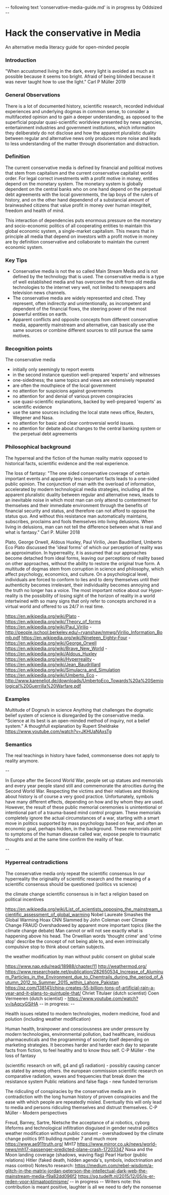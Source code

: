 -- following text 'conservative-media-guide.md' is in progress by Oddsized --

# Hack the conservative in Media

An alternative media literacy guide for open-minded people

### Introduction

"When accustomed living in the dark, every light is avoided as much as possible because it seems too bright. Afraid of being blinded because it was never taught how to use the light." Carl P Müller 2019



### General Observations

There is a lot of documented history, scientific research, recorded individual experiences and underlying dogmas in common sense, to consider a multifaceted opinion and to gain a deeper understanding, as opposed to the superficial popular quasi-scientific worldview presented by news agencies, entertainment industries and government institutions, which information they deliberately do not disclose and how the apparent pluralistic duality between regular and alternative news only produces more noise and leads to less understanding of the matter through disorientation and distraction.

### Definition
The current conservative media is defined by financial and political motives that stem from capitalism and the current conservative capitalist world order.
For legal correct investments with a profit motive in money, entities depend on the monetary system. The monetary system is globally dependent on the central banks who on one hand depend on the perpetual debt agreements with the local governments, the lap boys of the rulers of history, and on the other hand dependend of a substancial amount of brainwashed citizens that value profit in money over human integriteit, freedom and health of mind.

This interaction of dependencies puts enormous pressure on the monetary and socio-economic politics of all cooperating entities to maintain this global economic system, a single-market capitalism. This means that in principle all media that depend on investors with a profit motive in money are by definition conservative and collaborate to maintain the current economic system.

### Key Tips
 - Conservative media is not the so called Main Stream Media and is not defined by the technology that is used. The conservative media is a type of well established media and has overcome the shift from old media technologies to the internet very well, not     limited to newspapers and television news channels.
 - The conservative media are widely represented and cited. They represent, often indirectly and unintentionally, as incompetent and dependent of the financial flows, the steering power of the most powerful entities on earth.
 - Apparent conflicts and opposite concepts from different conservative media, apparently mainstream and alternative, can basically use the same sources or combine different sources to still pursue the same motives.



### Recognition points
The conservative media

 - initially only seemingly to report events
 - in the second instance question well-prepared 'experts' and witnesses
 - one-sidedness; the same topics and views are extensively repeated
 - are often the mouthpiece of the local government
 - no attention for suspicions against governments
 - no attention for and denial of various proven conspiracies
 - use quasi-scientific explanations, backed by well-prepared 'experts' as scientific evidence
 - use the same sources including the local state news office, Reuters, Wegener and Nasa.
 - no attention for basic and clear controversial world issues.
 - no attention for debate about changes to the central banking system or the perpetual debt agreements


### Philosophical background

The hyperreal and the fiction of the human reality matrix opposed to historical facts, scientific evidence and the real experience.

The loss of fantasy: "The one sided conservative coverage of certain important events and apparently less important facts leads to a one-sided public opinion. The conjunction of man with the overload of information, accelerated by modern technological media strategies, including all the apparent pluralistic duality between regular and alternative news, leads to an inevitable noise in which most man can only attend to contentment for themselves and their immediate environment through the benefits of financial security and status, and therefore can not afford to oppose the status quo. And without this resistance man automatically maintains, subscribes, proclaims and fools themselves into living delusions. When living in delusions, man can not tell the difference between what is real and what is fantasy." Carl P. Müller 2018

Plato, George Orwell, Aldous Huxley, Paul Virilio, Jean Baudrillard, Umberto Eco
Plato discussed the 'ideal forms' of which our perception of reality was an approximation. In hyperreality, it is assumed that our approaches become detached from ideal forms, leaving our perceptions of reality based on other approaches, without the ability to restore the original true form. 
A multitude of dogmas stem from corruption in science and philosophy, which affect psychology, economics, and culture. On a psychological level, individuals are forced to conform to lies and to deny themselves until their authenticity becomes irrelevant, their individuality becomes annoying and the truth no longer has a voice.
The most important notice about our Hyper-reality is the possibility of losing sight of the horizon of reality in a world intertwined with so many signs that only refer to concepts anchored in a virtual world and offered to us 24/7 in real time.

https://en.wikipedia.org/wiki/Plato - https://en.wikipedia.org/wiki/Theory_of_forms
https://en.wikipedia.org/wiki/Paul_Virilio - http://people.ischool.berkeley.edu/~ryanshaw/nmwg/Virilio_Information_Bomb.pdf
https://en.wikipedia.org/wiki/Nineteen_Eighty-Four - https://en.wikipedia.org/wiki/George_Orwell
https://en.wikipedia.org/wiki/Brave_New_World - https://en.wikipedia.org/wiki/Aldous_Huxley
https://en.wikipedia.org/wiki/Hyperreality - https://en.wikipedia.org/wiki/Jean_Baudrillard
https://en.wikipedia.org/wiki/Simulacra_and_Simulation
https://en.wikipedia.org/wiki/Umberto_Eco - http://www.kareneliot.de/downloads/UmbertoEco_Towards%20a%20Semiological%20Guerrilla%20Warfare.pdf

### Examples

Multitude of Dogma’s in science
Anything that challenges the dogmatic belief system of science is disregarded by the conservative media.
"Science at its best is an open-minded method of inquiry, not a belief system." 
A thoughfull explanation by Rupert Sheldrake https://www.youtube.com/watch?v=JKHUaNAxsTg




### Semantics
The real teachings in history have faded, commonsense does not apply to reality anymore. 

--

In Europe after the Second World War, people set up statues and memorials and every year people stand still and commemorate the atrocities during the Second World War. Respecting the victims and their relatives and thinking about history is of course a very good practice. Unfortunately, symbols have many different effects, depending on how and by whom they are used. However, the result of these public memorial ceremonies is unintentional or intentional part of a trauma-based mind control program. These memorials completely ignore the actual circumstances of a war, starting with a smart move in politics supported by mass psychology based on fear, and often an economic goal, perhaps hidden, in the background. These memorials point to symptoms of the human disease called war, expose people to traumatic thoughts and at the same time confirm the reality of fear.

--

 


### Hyperreal contradictions
The conservative media only repeat the scientific consensus
In our hyperreality the originality of scientific research and the meaning of a scientific consensus should be questioned (politics vs science)


the climate change scientific consensus is in fact a religion based on political incentives


https://en.wikipedia.org/wiki/List_of_scientists_opposing_the_mainstream_scientific_assessment_of_global_warming
Nobel Laureate Smashes the Global Warming Hoax
CNN Slammed by John Coleman over Climate Change FRAUD
Overshadowed by apparent more important topics (like the climate change debate) Man cannot or will not see exactly what is happening above his head. The Orwellian words 'thought crime' and 'crime stop' describe the concept of not being able to, and even intrinsically compulsive stop to think about certain subjects.


the weather modification by man without public consent on global scale


https://www.nap.edu/read/18988/chapter/11
http://weathermod.org/
https://www.researchgate.net/publication/282650534_Increase_of_Aluminum_Particles_in_the_Environment_due_to_Chemtrails_during_the_period_of_Autumn_2012_to_Summer_2015_within_Lahore_Pakistan
https://qz.com/138141/china-creates-55-billion-tons-of-artificial-rain-a-year-and-it-plans-to-quintuple-that/
Chriet Titulaer (dutch scientist)
Coen Vermeeren (dutch scientist) - https://www.youtube.com/watch?v=lsAqcyGSjHA
-- in progress: --



Health issues related to modern technologies, modern medicine, food and polution (including weather modification)

 Human health, brainpower and consciousness are under pressure by modern technologies, environmental pollution, bad healthcare, insidious pharmaceuticals and the programming of society itself depending on marketing strategies. It becomes harder and harder each day to separate facts from fiction, to feel healthy and to know thou self. C-P Müller - the loss of fantasy


(scientific research on wifi, g4 and g5 radiation) - possibly causing cancer as stated by among others. the european commission
scientific research on comparative radiation, waves and frequencies that break down the resistance system
Public relations and false flags - new funded terrorism

 The ridiculing of conspiracies by the conservative media are in contradiction with the long human history of proven conspiracies and the ease with which people are repeatedly misled. Eventually this will only lead to media and persons ridiculing themselves and distrust themselves. C-P Müller - Modern perspectives


Freud, Barney, Sartre, Nietsche
the acceptance of ai robotics, cyborg lifeforms and technological infiltration disguised in gender neutral politics
weather modification without public consent - overshadowed by the climate change politics
911 building number 7 and much more https://www.ae911truth.org/
MH17 https://www.mirror.co.uk/news/world-news/mh17-passenger-predicted-plane-crash-17203347
Nasa and the Moon landing coverage (shadows, waving flag)
Pearl Harbor (public relations)
Hitler (faked death, hidden agenda's, symbols, indoctrination and mass control)
Notes/to research:
https://medium.com/rebel-wisdom/a-glitch-in-the-matrix-jordan-peterson-the-intellectual-dark-web-the-mainstream-media-f9a82dd096f2
https://sg.tudelft.nl/2015/12/05/is-er-reden-voor-klimaatoptimisme/
-- in progress --
Writers note: this contribution is meant positive, laughter is all we need to defy the nonsense


